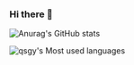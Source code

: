 ### Hi there 👋

![Anurag's GitHub stats](https://github-readme-stats.vercel.app/api?username=qsgy-edge&show_icons=true&bg_color=30,e96443,904e95&title_color=fff&text_color=fff&count_private=true)

![qsgy's Most used languages](https://github-readme-stats.vercel.app/api/top-langs/?username=qsgy-edge&layout=compact&hide_border=true&langs_count=10&count_private=true)
<!--
**qsgy-edge/qsgy-edge** is a ✨ _special_ ✨ repository because its `README.md` (this file) appears on your GitHub profile.

Here are some ideas to get you started:

- 🔭 I’m currently working on ...
- 🌱 I’m currently learning ...
- 👯 I’m looking to collaborate on ...
- 🤔 I’m looking for help with ...
- 💬 Ask me about ...
- 📫 How to reach me: ...
- 😄 Pronouns: ...
- ⚡ Fun fact: ...
-->
